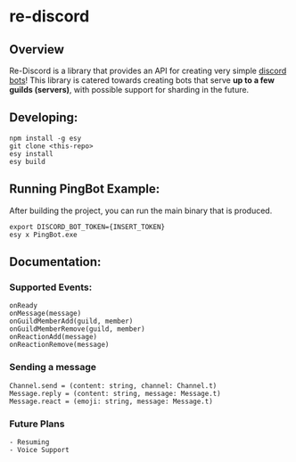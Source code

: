 # re-discord

## Overview

Re-Discord is a library that provides an API for creating very simple [discord bots](https://discord.com/developers/docs/intro)! This library is catered towards creating bots that serve **up to a few guilds (servers)**, with possible support for sharding in the future.

## Developing:

```
npm install -g esy
git clone <this-repo>
esy install
esy build
```

## Running PingBot Example:

After building the project, you can run the main binary that is produced.

```
export DISCORD_BOT_TOKEN={INSERT_TOKEN}
esy x PingBot.exe
```

## Documentation:

### Supported Events:

```
onReady
onMessage(message)
onGuildMemberAdd(guild, member)
onGuildMemberRemove(guild, member)
onReactionAdd(message)
onReactionRemove(message)
```

### Sending a message

```
Channel.send = (content: string, channel: Channel.t)
Message.reply = (content: string, message: Message.t)
Message.react = (emoji: string, message: Message.t)
```

### Future Plans

```
- Resuming
- Voice Support
```